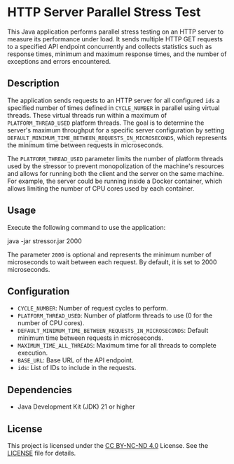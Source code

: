# HTTP Server Parallel Stress Test

This Java application performs parallel stress testing on an HTTP server to measure its performance under load. It sends multiple HTTP GET requests to a specified API endpoint concurrently and collects statistics such as response times, minimum and maximum response times, and the number of exceptions and errors encountered.

## Description

The application sends requests to an HTTP server for all configured `ids` a specified number of times defined in `CYCLE_NUMBER` in parallel using virtual threads. These virtual threads run within a maximum of `PLATFORM_THREAD_USED` platform threads. The goal is to determine the server's maximum throughput for a specific server configuration by setting `DEFAULT_MINIMUM_TIME_BETWEEN_REQUESTS_IN_MICROSECONDS`, which represents the minimum time between requests in microseconds.

The `PLATFORM_THREAD_USED` parameter limits the number of platform threads used by the stressor to prevent monopolization of the machine's resources and allows for running both the client and the server on the same machine. For example, the server could be running inside a Docker container, which allows limiting the number of CPU cores used by each container.

## Usage

Execute the following command to use the application:

java -jar stressor.jar 2000

The parameter `2000` is optional and represents the minimum number of microseconds to wait between each request. By default, it is set to 2000 microseconds.


## Configuration

- `CYCLE_NUMBER`: Number of request cycles to perform.
- `PLATFORM_THREAD_USED`: Number of platform threads to use (0 for the number of CPU cores).
- `DEFAULT_MINIMUM_TIME_BETWEEN_REQUESTS_IN_MICROSECONDS`: Default minimum time between requests in microseconds.
- `MAXIMUM_TIME_ALL_THREADS`: Maximum time for all threads to complete execution.
- `BASE_URL`: Base URL of the API endpoint.
- `ids`: List of IDs to include in the requests.

## Dependencies

- Java Development Kit (JDK) 21 or higher

## License

This project is licensed under the [CC BY-NC-ND 4.0](https://creativecommons.org/licenses/by-nc-nd/4.0/) License. See the [LICENSE](LICENSE) file for details.

